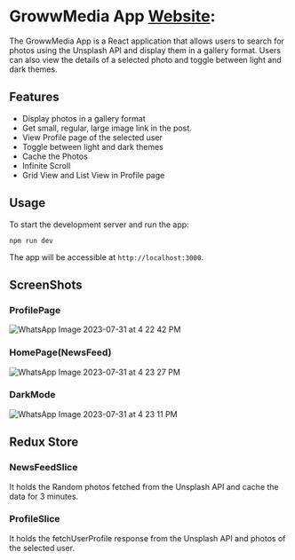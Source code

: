 # GrowwMedia App [Website](https://groww-assignment-intern.vercel.app/):

The GrowwMedia App is a React application that allows users to search for photos using the Unsplash API and display them in a gallery format. Users can also view the details of a selected photo and toggle between light and dark themes.

## Features

- Display photos in a gallery format
- Get small, regular, large image link in the post.
- View Profile page of the selected user
- Toggle between light and dark themes
- Cache the Photos
- Infinite Scroll
- Grid View and List View in Profile page


Usage
-----

To start the development server and run the app:

`npm run dev`

The app will be accessible at `http://localhost:3000`.

ScreenShots
----------

### ProfilePage  

![WhatsApp Image 2023-07-31 at 4 22 42 PM](https://github.com/vedant-3010/Groww-Assignment-Intern/assets/92071471/f82a4845-c4e5-4f22-962a-e79b305177e1)

### HomePage(NewsFeed)  
![WhatsApp Image 2023-07-31 at 4 23 27 PM](https://github.com/vedant-3010/Groww-Assignment-Intern/assets/92071471/87d9fda9-de5d-4bf4-ae91-21114f0653f7)

### DarkMode  

![WhatsApp Image 2023-07-31 at 4 23 11 PM](https://github.com/vedant-3010/Groww-Assignment-Intern/assets/92071471/aa79966a-4e82-4680-9abf-e280eaf366b2)

Redux Store
-----------

### NewsFeedSlice

It holds the Random photos fetched from the Unsplash API and cache the data for 3 minutes.

### ProfileSlice

It holds the fetchUserProfile response from the Unsplash API and photos of the selected user.
